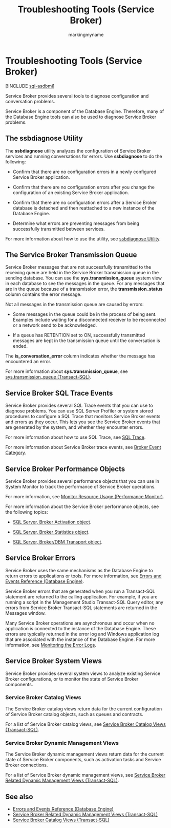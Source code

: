 ﻿---
title: Troubleshooting Tools (Service Broker)
description: "Service Broker provides several tools to diagnose configuration and conversation problems."
ms.prod: sql
ms.technology: configuration
ms.topic: conceptual
author: markingmyname
ms.author: maghan
ms.reviewer: mikeray
ms.date: "03/30/2022"
---

# Troubleshooting Tools (Service Broker)

[!INCLUDE [sql-asdbmi](../../includes/applies-to-version/sql-asdbmi.md)]

Service Broker provides several tools to diagnose configuration and conversation problems.

Service Broker is a component of the Database Engine. Therefore, many of the Database Engine tools can also be used to diagnose Service Broker problems.

## The ssbdiagnose Utility

The **ssbdiagnose** utility analyzes the configuration of Service Broker services and running conversations for errors. Use **ssbdiagnose** to do the following:

  - Confirm that there are no configuration errors in a newly configured Service Broker application.

  - Confirm that there are no configuration errors after you change the configuration of an existing Service Broker application.

  - Confirm that there are no configuration errors after a Service Broker database is detached and then reattached to a new instance of the Database Engine.

  - Determine what errors are preventing messages from being successfully transmitted between services.

For more information about how to use the utility, see [ssbdiagnose Utility](../../tools/ssbdiagnose/ssbdiagnose-utility-service-broker.md).

## The Service Broker Transmission Queue

Service Broker messages that are not successfully transmitted to the receiving queue are held in the Service Broker transmission queue in the sending database. You can use the **sys.transmission_queue** system view in each database to see the messages in the queue. For any messages that are in the queue because of a transmission error, the **transmission_status** column contains the error message.

Not all messages in the transmission queue are caused by errors:

  - Some messages in the queue could be in the process of being sent. Examples include waiting for a disconnected receiver to be reconnected or a network send to be acknowledged.

  - If a queue has RETENTION set to ON, successfully transmitted messages are kept in the transmission queue until the conversation is ended.

The **is_conversation_error** column indicates whether the message has encountered an error.

For more information about **sys.transmission_queue**, see [sys.transmission_queue (Transact-SQL)](../../relational-databases/system-catalog-views/sys-transmission-queue-transact-sql.md).

## Service Broker SQL Trace Events

Service Broker provides several SQL Trace events that you can use to diagnose problems. You can use SQL Server Profiler or system stored procedures to configure a SQL Trace that monitors Service Broker events and errors as they occur. This lets you see the Service Broker events that are generated by the system, and whether they encounter errors.

For more information about how to use SQL Trace, see [SQL Trace](../../relational-databases/sql-trace/sql-trace.md).

For more information about Service Broker trace events, see [Broker Event Category](../../relational-databases/event-classes/broker-event-category.md).

## Service Broker Performance Objects

Service Broker provides several performance objects that you can use in System Monitor to track the performance of Service Broker operations.

For more information, see [Monitor Resource Usage (Performance Monitor)](../../relational-databases/performance-monitor/monitor-resource-usage-system-monitor.md).

For more information about the Service Broker performance objects, see the following topics:

  - [SQL Server, Broker Activation object](../../relational-databases/performance-monitor/sql-server-broker-activation-object.md).

  - [SQL Server, Broker Statistics object](../../relational-databases/performance-monitor/sql-server-broker-statistics-object.md).

  - [SQL Server, Broker/DBM Transport object](../../relational-databases/performance-monitor/sql-server-broker-dbm-transport-object.md).

## Service Broker Errors

Service Broker uses the same mechanisms as the Database Engine to return errors to applications or tools. For more information, see [Errors and Events Reference (Database Engine)](../../relational-databases/errors-events/errors-and-events-reference-database-engine.md).

Service Broker errors that are generated when you run a Transact-SQL statement are returned to the calling application. For example, if you are running a script in the Management Studio Transact-SQL Query editor, any errors from Service Broker Transact-SQL statements are returned in the Messages window.

Many Service Broker operations are asynchronous and occur when no application is connected to the instance of the Database Engine. These errors are typically returned in the error log and Windows application log that are associated with the instance of the Database Engine. For more information, see [Monitoring the Error Logs](../../tools/configuration-manager/monitoring-the-error-logs.md).

## Service Broker System Views

Service Broker provides several system views to analyze existing Service Broker configurations, or to monitor the state of Service Broker components.

### Service Broker Catalog Views

The Service Broker catalog views return data for the current configuration of Service Broker catalog objects, such as queues and contracts.

For a list of Service Broker catalog views, see [Service Broker Catalog Views (Transact-SQL)](../../relational-databases/system-catalog-views/service-broker-catalog-views-transact-sql.md).

### Service Broker Dynamic Management Views

The Service Broker dynamic management views return data for the current state of Service Broker components, such as activation tasks and Service Broker connections.

For a list of Service Broker dynamic management views, see [Service Broker Related Dynamic Management Views (Transact-SQL)](../../relational-databases/system-dynamic-management-views/service-broker-related-dynamic-management-views-transact-sql.md).

## See also

- [Errors and Events Reference (Database Engine)](../../relational-databases/errors-events/errors-and-events-reference-database-engine.md)
- [Service Broker Related Dynamic Management Views (Transact-SQL)](../../relational-databases/system-dynamic-management-views/service-broker-related-dynamic-management-views-transact-sql.md)
- [Service Broker Catalog Views (Transact-SQL)](../../relational-databases/system-catalog-views/service-broker-catalog-views-transact-sql.md)